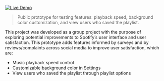[![Live Demo](https://img.shields.io/badge/demo-live-green)](https://cristalivia.github.io/spotify-enhancement-prototype/)
> Public prototype for testing features: playback speed, background color customization, and view users who saved the playlist.

This project was developed as a group project with the purpose of exploring potential improvements to Spotify’s user interface and user satisfaction. This prototype adds features informed by surveys and by reviews/complaints across social media to improve user satisfaction, which are:
- Music playback speed control
- Customizable background color in Settings
- View users who saved the playlist through playlist options
